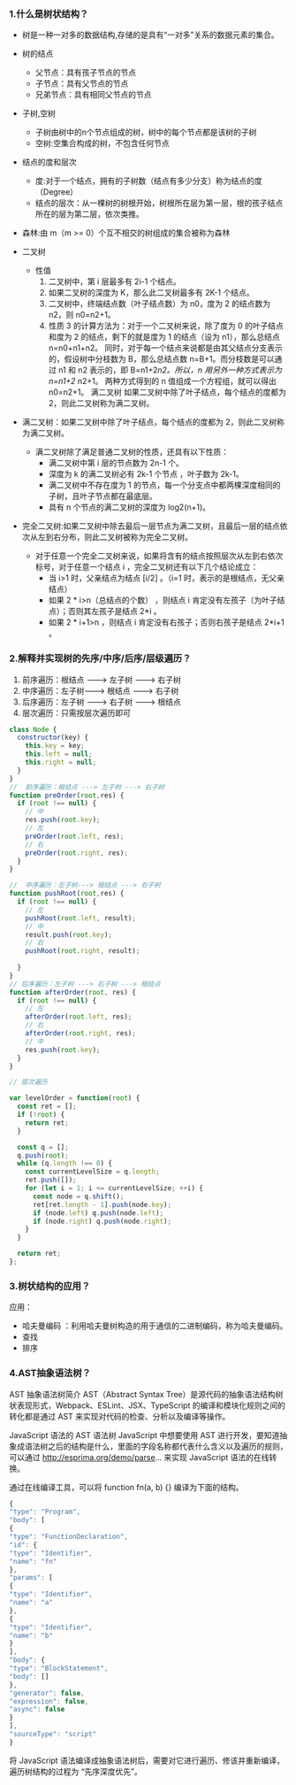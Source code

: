 ### 1.什么是树状结构？

- 树是一种一对多的数据结构,存储的是具有“一对多”关系的数据元素的集合。
- 树的结点
    - 父节点：具有孩子节点的节点
    - 子节点：具有父节点的节点
    - 兄弟节点：具有相同父节点的节点
- 子树,空树
    - 子树由树中的n个节点组成的树，树中的每个节点都是该树的子树
    - 空树:空集合构成的树，不包含任何节点
- 结点的度和层次
    - 度:对于一个结点，拥有的子树数（结点有多少分支）称为结点的度（Degree）
    - 结点的层次：从一棵树的树根开始，树根所在层为第一层，根的孩子结点所在的层为第二层，依次类推。
- 森林:由 m（m >= 0）个互不相交的树组成的集合被称为森林
- 二叉树
    - 性值
        1. 二叉树中，第 i 层最多有 2i-1 个结点。
        2. 如果二叉树的深度为 K，那么此二叉树最多有 2K-1 个结点。
        3. 二叉树中，终端结点数（叶子结点数）为 n0，度为 2 的结点数为 n2，则 n0=n2+1。
        4. 性质 3 的计算方法为：对于一个二叉树来说，除了度为 0 的叶子结点和度为 2 的结点，剩下的就是度为 1 的结点（设为 n1），那么总结点 n=n0+n1+n2。
           同时，对于每一个结点来说都是由其父结点分支表示的，假设树中分枝数为 B，那么总结点数 n=B+1。而分枝数是可以通过 n1 和 n2 表示的，即 B=n1+2*n2。所以，n 用另外一种方式表示为 n=n1+2*
           n2+1。 两种方式得到的 n 值组成一个方程组，就可以得出 n0=n2+1。 满二叉树 如果二叉树中除了叶子结点，每个结点的度都为 2，则此二叉树称为满二叉树。

- 满二叉树：如果二叉树中除了叶子结点，每个结点的度都为 2，则此二叉树称为满二叉树。
    - 满二叉树除了满足普通二叉树的性质，还具有以下性质：
        - 满二叉树中第 i 层的节点数为 2n-1 个。
        - 深度为 k 的满二叉树必有 2k-1 个节点 ，叶子数为 2k-1。
        - 满二叉树中不存在度为 1 的节点，每一个分支点中都两棵深度相同的子树，且叶子节点都在最底层。
        - 具有 n 个节点的满二叉树的深度为 log2(n+1)。
- 完全二叉树:如果二叉树中除去最后一层节点为满二叉树，且最后一层的结点依次从左到右分布，则此二叉树被称为完全二叉树。
    - 对于任意一个完全二叉树来说，如果将含有的结点按照层次从左到右依次标号，对于任意一个结点 i ，完全二叉树还有以下几个结论成立：
        - 当 i>1 时，父亲结点为结点 [i/2] 。（i=1 时，表示的是根结点，无父亲结点）
        - 如果 2 * i>n（总结点的个数） ，则结点 i 肯定没有左孩子（为叶子结点）；否则其左孩子是结点 2*i 。
        - 如果 2 * i+1>n ，则结点 i 肯定没有右孩子；否则右孩子是结点 2*i+1 。

### 2.解释并实现树的先序/中序/后序/层级遍历？

1. 前序遍历：根结点 ---> 左子树 ---> 右子树
2. 中序遍历：左子树---> 根结点 ---> 右子树
3. 后序遍历：左子树 ---> 右子树 ---> 根结点
4. 层次遍历：只需按层次遍历即可

```js
class Node {
  constructor(key) {
    this.key = key;
    this.left = null;
    this.right = null;
  }
}
//  前序遍历：根结点 ---> 左子树 ---> 右子树
function preOrder(root,res) {
  if (root !== null) {
    // 中
    res.push(root.key);
    // 左
    preOrder(root.left, res);
    // 右
    preOrder(root.right, res);
  }
}

//  中序遍历：左子树---> 根结点 ---> 右子树
function pushRoot(root,res) {
  if (root !== null) {
    // 左
    pushRoot(root.left, result);
    // 中
    result.push(root.key);
    // 右
    pushRoot(root.right, result);
    
  }
}
// 后序遍历：左子树 ---> 右子树 ---> 根结点
function afterOrder(root, res) {
  if (root !== null) {
    // 左
    afterOrder(root.left, res);
    // 右
    afterOrder(root.right, res);
    // 中
    res.push(root.key);
  }
}

// 层次遍历

var levelOrder = function(root) {
  const ret = [];
  if (!root) {
    return ret;
  }

  const q = [];
  q.push(root);
  while (q.length !== 0) {
    const currentLevelSize = q.length;
    ret.push([]);
    for (let i = 1; i <= currentLevelSize; ++i) {
      const node = q.shift();
      ret[ret.length - 1].push(node.key);
      if (node.left) q.push(node.left);
      if (node.right) q.push(node.right);
    }
  }

  return ret;
};
```

### 3.树状结构的应用？
应用：
- 哈夫曼编码 ：利用哈夫曼树构造的用于通信的二进制编码，称为哈夫曼编码。
- 查找
- 排序
### 4.AST抽象语法树？
AST 抽象语法树简介
AST（Abstract Syntax Tree）是源代码的抽象语法结构树状表现形式，Webpack、ESLint、JSX、TypeScript 的编译和模块化规则之间的转化都是通过 AST 来实现对代码的检查、分析以及编译等操作。

JavaScript 语法的 AST 语法树
JavaScript 中想要使用 AST 进行开发，要知道抽象成语法树之后的结构是什么，里面的字段名称都代表什么含义以及遍历的规则，可以通过 http://esprima.org/demo/parse... 来实现 JavaScript 语法的在线转换。

通过在线编译工具，可以将 function fn(a, b) {} 编译为下面的结构。
```js
{
"type": "Program",
"body": [
{
"type": "FunctionDeclaration",
"id": {
"type": "Identifier",
"name": "fn"
},
"params": [
{
"type": "Identifier",
"name": "a"
},
{
"type": "Identifier",
"name": "b"
}
],
"body": {
"type": "BlockStatement",
"body": []
},
"generator": false,
"expression": false,
"async": false
}
],
"sourceType": "script"
}

```

将 JavaScript 语法编译成抽象语法树后，需要对它进行遍历、修该并重新编译，遍历树结构的过程为 “先序深度优先”。
